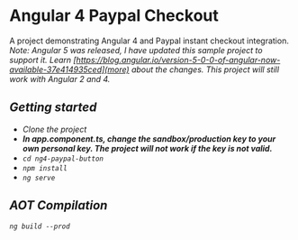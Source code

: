 # Angular 4 Paypal Checkout

A project demonstrating Angular 4 and Paypal instant checkout integration.<br />
<em>Note: Angular 5 was released, I have updated this sample project to support it. Learn [https://blog.angular.io/version-5-0-0-of-angular-now-available-37e414935ced](more) about the changes. This project will still work with Angular 2 and 4.

## Getting started

* Clone the project
* __In app.component.ts, change the sandbox/production key to your own personal key. The project will not work if the key is not valid.__
* `cd ng4-paypal-button`
* `npm install`
* `ng serve`

## AOT Compilation

`ng build --prod`
